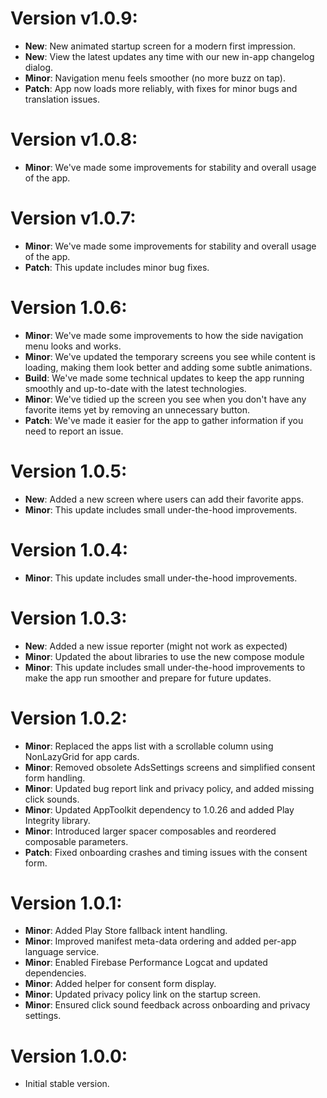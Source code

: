 # Version v1.0.9:

- **New**: New animated startup screen for a modern first impression.
- **New**: View the latest updates any time with our new in-app changelog dialog.
- **Minor**: Navigation menu feels smoother (no more buzz on tap).
- **Patch**: App now loads more reliably, with fixes for minor bugs and translation issues.

# Version v1.0.8:

- **Minor**: We've made some improvements for stability and overall usage of the app.

# Version v1.0.7:

- **Minor**: We've made some improvements for stability and overall usage of the app.
- **Patch**: This update includes minor bug fixes.

# Version 1.0.6:

- **Minor**: We've made some improvements to how the side navigation menu looks and works.
- **Minor**: We've updated the temporary screens you see while content is loading, making them look better and adding some subtle animations.
- **Build**: We've made some technical updates to keep the app running smoothly and up-to-date with the latest technologies.
- **Minor**: We've tidied up the screen you see when you don't have any favorite items yet by removing an unnecessary button.
- **Patch**: We've made it easier for the app to gather information if you need to report an issue.

# Version 1.0.5:

- **New**: Added a new screen where users can add their favorite apps.
- **Minor**: This update includes small under-the-hood improvements.

# Version 1.0.4:

- **Minor**: This update includes small under-the-hood improvements.

# Version 1.0.3:

- **New**: Added a new issue reporter (might not work as expected)
- **Minor**: Updated the about libraries to use the new compose module
- **Minor**: This update includes small under-the-hood improvements to make the app run smoother and prepare for future updates.

# Version 1.0.2:

- **Minor**: Replaced the apps list with a scrollable column using NonLazyGrid for app cards.
- **Minor**: Removed obsolete AdsSettings screens and simplified consent form handling.
- **Minor**: Updated bug report link and privacy policy, and added missing click sounds.
- **Minor**: Updated AppToolkit dependency to 1.0.26 and added Play Integrity library.
- **Minor**: Introduced larger spacer composables and reordered composable parameters.
- **Patch**: Fixed onboarding crashes and timing issues with the consent form.

# Version 1.0.1:

- **Minor**: Added Play Store fallback intent handling.
- **Minor**: Improved manifest meta-data ordering and added per-app language service.
- **Minor**: Enabled Firebase Performance Logcat and updated dependencies.
- **Minor**: Added helper for consent form display.
- **Minor**: Updated privacy policy link on the startup screen.
- **Minor**: Ensured click sound feedback across onboarding and privacy settings.

# Version 1.0.0:
- Initial stable version.